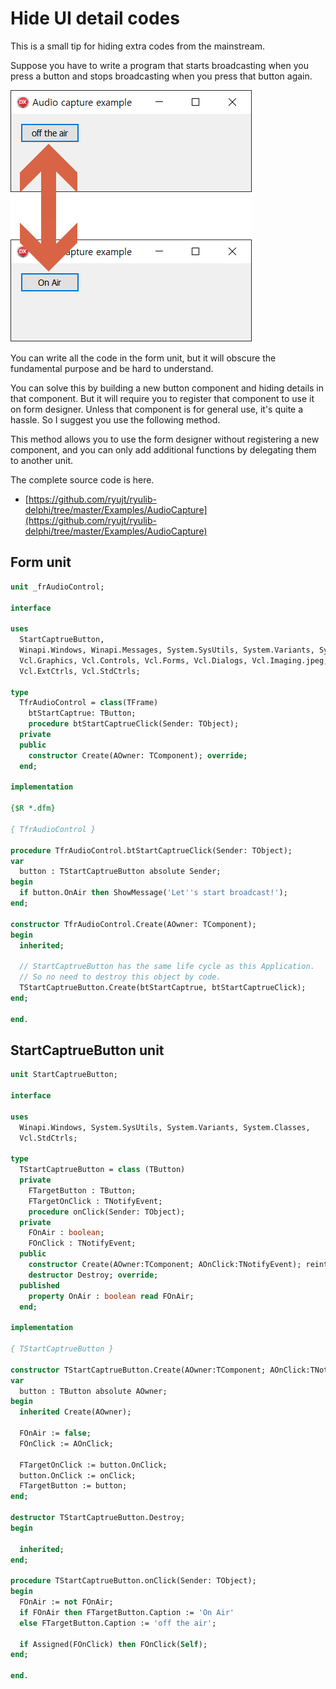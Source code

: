 # Hide UI detail codes

This is a small tip for hiding extra codes from the mainstream.

Suppose you have to write a program that starts broadcasting when you press a button
and stops broadcasting when you press that button again.

![](./pic-1.png)

You can write all the code in the form unit,
but it will obscure the fundamental purpose and be hard to understand.

You can solve this by building a new button component and hiding details in that component.
But it will require you to register that component to use it on form designer.
Unless that component is for general use, it's quite a hassle.
So I suggest you use the following method.

This method allows you to use the form designer without registering a new component,
and you can only add additional functions by delegating them to another unit.

The complete source code is here.
* [https://github.com/ryujt/ryulib-delphi/tree/master/Examples/AudioCapture](https://github.com/ryujt/ryulib-delphi/tree/master/Examples/AudioCapture)

## Form unit

``` pas
unit _frAudioControl;

interface

uses
  StartCaptrueButton,
  Winapi.Windows, Winapi.Messages, System.SysUtils, System.Variants, System.Classes,
  Vcl.Graphics, Vcl.Controls, Vcl.Forms, Vcl.Dialogs, Vcl.Imaging.jpeg,
  Vcl.ExtCtrls, Vcl.StdCtrls;

type
  TfrAudioControl = class(TFrame)
    btStartCaptrue: TButton;
    procedure btStartCaptrueClick(Sender: TObject);
  private
  public
    constructor Create(AOwner: TComponent); override;
  end;

implementation

{$R *.dfm}

{ TfrAudioControl }

procedure TfrAudioControl.btStartCaptrueClick(Sender: TObject);
var
  button : TStartCaptrueButton absolute Sender;
begin
  if button.OnAir then ShowMessage('Let''s start broadcast!');
end;

constructor TfrAudioControl.Create(AOwner: TComponent);
begin
  inherited;

  // StartCaptrueButton has the same life cycle as this Application.
  // So no need to destroy this object by code.
  TStartCaptrueButton.Create(btStartCaptrue, btStartCaptrueClick);
end;

end.
```

## StartCaptrueButton unit

``` pas
unit StartCaptrueButton;

interface

uses
  Winapi.Windows, System.SysUtils, System.Variants, System.Classes,
  Vcl.StdCtrls;

type
  TStartCaptrueButton = class (TButton)
  private
    FTargetButton : TButton;
    FTargetOnClick : TNotifyEvent;
    procedure onClick(Sender: TObject);
  private
    FOnAir : boolean;
    FOnClick : TNotifyEvent;
  public
    constructor Create(AOwner:TComponent; AOnClick:TNotifyEvent); reintroduce;
    destructor Destroy; override;
  published
    property OnAir : boolean read FOnAir;
  end;

implementation

{ TStartCaptrueButton }

constructor TStartCaptrueButton.Create(AOwner:TComponent; AOnClick:TNotifyEvent);
var
  button : TButton absolute AOwner;
begin
  inherited Create(AOwner);

  FOnAir := false;
  FOnClick := AOnClick;

  FTargetOnClick := button.OnClick;
  button.OnClick := onClick;
  FTargetButton := button;
end;

destructor TStartCaptrueButton.Destroy;
begin

  inherited;
end;

procedure TStartCaptrueButton.onClick(Sender: TObject);
begin
  FOnAir := not FOnAir;
  if FOnAir then FTargetButton.Caption := 'On Air'
  else FTargetButton.Caption := 'off the air';

  if Assigned(FOnClick) then FOnClick(Self);
end;

end.
```